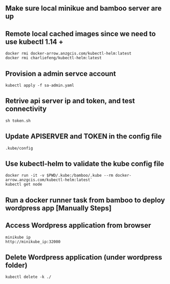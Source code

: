 ## Make sure local minikue and bamboo server are up

## Remote local cached images since we need to use kubectl 1.14 +
```
docker rmi docker-arrow.anzgcis.com/kubectl-helm:latest
docker rmi charliefeng/kubectl-helm:latest
```

## Provision a admin servce account  
`kubectl apply -f sa-admin.yaml`

## Retrive api server ip and token, and test connectivity
`sh token.sh`

## Update **APISERVER** and **TOKEN** in the config file
`.kube/config`

## Use kubectl-helm to validate the kube config file 
```
docker run -it -v $PWD/.kube:/bamboo/.kube --rm docker-arrow.anzgcis.com/kubectl-helm:latest`
kubectl get node
```

## Run a docker runner task from bamboo to deploy wordpress app [Manually Steps]

## Access Wordpress application from browser
```
minikube ip
http://minikube_ip:32000
```

## Delete Wordpress application (under wordpress folder)
`kubectl delete -k ./`